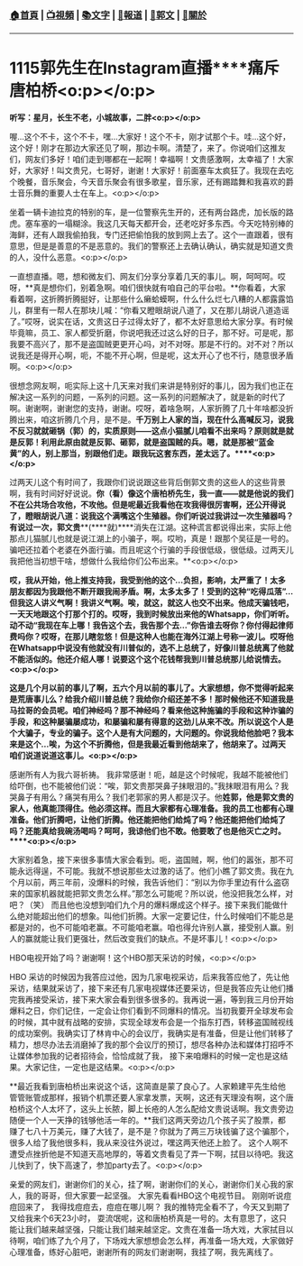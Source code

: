 ###  [:house:首頁](https://github.com/ourhimalayas/home) | [:tv:視頻](https://github.com/ourhimalayas/videos) | [:books:文字](https://github.com/ourhimalayas/txt) | [:newspaper:報道](https://github.com/ourhimalayas/news) | [:eagle:郭文](https://github.com/ourhimalayas/guomedia) | [:pray:關於](https://github.com/ourhimalayas/home/tree/master/about)
---
# **1115****郭先生在Instagram****直播****痛斥唐柏桥<o:p></o:p>**





**听写：星月，长生不老，小城故事，二胖<o:p></o:p>**



喔...这个不卡，这个不卡，嘿...大家好！这个不卡，刚才试那个卡。哇...这个好，这个好！刚才在那边大家还见了啊，那边卡啊。清楚了，来了。你说咱们这推友们，网友们多好！咱们走到哪都在一起啊！幸福啊！文贵感激啊，太幸福了！大家好，大家好！叫文贵兄，七哥好，谢谢！大家好！前面塞车太疯狂了。我现在去吃个晚餐，音乐聚会，今天音乐聚会有很多歌星，音乐家，还有踢踏舞和我喜欢的爵士音乐舞的重要人士在车上。<o:p></o:p>



坐着一辆卡迪拉克的特别的车，是一位警察先生开的，还有两台路虎，加长版的路虎。塞车塞的一塌糊涂。我这几天每天都开会，还老吃好多东西。今天吃特别棒的海鲜，还有人跟我偷拍我，专门还把偷怕我的放到网上去了。这个一直跟着，很有意思，但是是善意的不是恶意的。我们的警察还上去确认确认，确实就是知道文贵的人，没什么恶意。<o:p></o:p>



一直想直播。嗯，想和微友们、网友们分享分享着几天的事儿。啊，呵呵呵。哎呀，**真是想你们，别着急啊。咱们很快就有咱自己的平台啦。**你看着，大家看着啊，这折腾折腾挺好，让那些什么癞蛤蟆啊，什么什么烂七八糟的人都露露馅儿，群里有一帮人在那块儿喊：“你看又瞪眼胡说八道了，又在那儿胡说八道造谣了。”哎呀，说实在话，文贵这日子过得太好了，都不太好意思给大家分享。有时候毕竟嘛，员工、家人都受折磨，你说吧我还过这么好的日子，那不好。可是呢，那我要不高兴了，那不是盗国贼更更开心吗，对不对呀。那是不行的。对不对？所以说我还是得开心啊，呃，不能不开心啊，但是呢，这太开心了也不行，随意很矛盾啊。<o:p></o:p>



很想念网友啊，呃实际上这十几天来对我们来讲是特别好的事儿，因为我们也正在解决这一系列的问题，一系列的问题。这一系列的问题解决了，就是新的时代了啊。谢谢啊，谢谢您的支持，谢谢。哎呀，着啥急啊，人家折腾了几十年啥都没折腾出来，咱这折腾几个月，是不是。**千万别上人家的当，现在什么高喊反习，说我不反习就就砸锅（郭）的，实质原则——这点小猫腻儿咱看不出来吗？原则就是就是反郭！利用此原由就是反郭、砸郭，就是盗国贼的兵。嗯，就是那被“蓝金黄”的人，别上那当，别跟他们走。跟我玩这套东西，差太远了。****<o:p></o:p>**



过两天儿这个有时间了，我跟你们说说跟这些背后倒郭文贵的这些人的这些背景啊，我有时间好好说说。**你（看）像这个唐柏桥先生，我一直——就是他说的我们不在公共场合攻他，不攻他。但是呢最近我看他在攻我得很厉害啊，还公开得说了，瞪眼胡说八道：说我这个满嘴这个生殖器。你们听说过我讲过一次生殖器吗？有说过一次，郭文贵****(****就)****消失在江湖。这种谎言都说得出来，实际上他那点儿猫腻儿也就是说江湖上的小骗子，啊。哎哟，真是！跟那个吴征是一号的。骗吧还拉着个老婆在外面行骗。而且呢这个行骗的手段很低级，很低级。过两天儿我把他当初想干啥，想做什么我给你们公布出来。**<o:p></o:p>



**哎，我从开始，他上推支持我，我受到他的这个…负担，影响，太严重了！****太多朋友都因为我跟他不断开跟我闹矛盾。啊，太多太多了！受到的这种“吃得瓜落”…但我这人讲义气啊！我讲义气啊。唉，就这，就这人也交不出来。他成天骗钱吧，一天天地跟这个打那个打的。哎呀，我到时候放出来他的Whatsapp****，你们听听。动不动“我现在车上哪！我告这个去，我告那个去…”****你告谁去呀你？你付得起律师费吗你？哎呀，在那儿瞎忽悠！但是这种人也能在海外江湖上号称一波儿。哎呀他在Whatsapp****中说没有他就没有川普似的，选不上总统了，好像川普总统离了他就不能活似的。他还介绍人哪！说要这个这个花钱帮我到川普总统那儿给说情去。<o:p></o:p>**



**这是几个月以前的事儿了啊，五六个月以前的事儿了。大家想想，你不觉得听起来是荒唐事儿么？给我介绍川普总统？我给你介绍还差不多！那时候他还不知道我是马拉哥的会员呢。咱们神经吗？那不神经吗？看来他这种施骗的手段和这种诈骗的手段，和这种屡骗屡成功，和屡骗和屡有得意的这劲儿从来不改。所以说这个人是个大骗子，专业的骗子。这个人是有大问题的，大问题的。你说我给他脸吧？我本来是这个…唉，为这个不折腾他，但是我最近看到他胡来了，他胡来了。过两天咱们说道说道这事儿。<o:p></o:p>**



感谢所有人为我六哥祈祷。 我非常感谢！呃，越是这个时候呢，我越不能被他们给吓倒，也不能被他们说：“唉，郭文贵那哭鼻子抹眼泪的。”我抹眼泪有用么？我哭鼻子有用么？痛哭有用么？我们老郭家的男人都是汉子。他**姓郭，他是郭文贵的家人，他真能顶得住。他必须这样。而且大家都有心理准备。我的员工也都有心理准备。他们折腾吧，让他们折腾。他还能把他们给炖了吗？他还能把他们给炖了吗？还能真给我碗汤喝吗？呵呵，我谅他们也不敢。他要敢了也是他灭亡之时。****<o:p></o:p>**



大家别着急，接下来很多事情大家会看到。呃，盗国贼，啊，他们的嚣张，那不可能永远得逞，不可能。我就不想说那些太过激的话了。他们小瞧了郭文贵。我在九个月以前，两三年前，没爆料的时候，我告诉他们：“别以为你手里边有什么盗窃来的国家机器就能把郭文贵怎么样。”那怎么可能呢？所以说，他没把我怎么样，对吧？（笑） 而且他也没想到咱们九个月的爆料爆成这个样子。接下来我们能做什么绝对能超出他们的想象。叫他们折腾。大家一定要记住，什么时候咱们不能总是都是对的，也不可能咱老赢。不可能咱老赢。咱也得允许别人赢，接受别人赢。别人的赢就能让我们更强壮，然后改变我们的缺点。不是坏事儿！<o:p></o:p>



HBO电视开始了吗？谢谢啊！这个HBO那天采访的时候，<o:p></o:p>



HBO 采访的时候因为我答应过他，因为几家电视采访，后来我答应他了，先让他采访，结果就采访了，接下来还有几家电视媒体还要采访，但是我答应先让他们播完我再接受采访，接下来大家会看到很多很多的。我再说一遍，等到我三月份开始爆料之日，你们记住，一定会让你们看到不同爆料的情况。当初我要开全球发布会的时候，其中就有战略的安排，实现全球发布会是一个指东打西，转移盗国贼视线的成功案例。我确实订了林肯中心的会议厅，我确实是有准备，但是让他们转移了精力，想尽办法去消磨掉了我的那个会议厅的预订，想尽各种办法和媒体打招呼不让媒体参加我的记者招待会，恰恰成就了我， 接下来咱爆料的时候一定也是这结果。大家记住，一定也是这结果。<o:p></o:p>



**最近我看到唐柏桥出来说这个话，这简直是蒙了良心了。人家赖建平先生给他管管账管成那样，报销个机票还要人家拿发票，天啊，这还有天理没有啊，这个唐柏桥这个人太坏了，这头上长脓，脚上长疮的人怎么配给文贵说话啊。我文贵旁边随便一个人一天挣的钱够他活一年的。**我们这两天旁边几个孩子买了股票，都赚了七八十万美元，赚了大钱了，是不是？你就为了两三万块钱骗了这个骗那个，很多人给了我他很多料，我从来没往外说过，嘿这两天他还上脸了。 这个人啊不遭受点挫折他是不知道天高地厚的，等着文贵看见了弄一下啊，拭目以待吧。我这儿快到了，快下高速了，参加party去了。<o:p></o:p>





亲爱的网友们，谢谢你们的关心，挂了啊，谢谢你们的关心，谢谢你们关心我的家人，我的哥哥，但大家要一起坚强。 大家先看看HBO这个电视节目。 刚刚听说痘痘回来了， 我得找痘痘去，痘痘在哪儿啊？ 我的推特完全看不了，今天又到期了又给我来个6天23小时， 耍流氓呢，这和唐柏桥真是一号的。太有意思了，这只能让我们越来越坚强，只能让我们越来越坚定。文贵在准备一场大戏，大家拭目以待啊，咱们练了九个月了，下场戏大家想想会怎么样，再准备一场大戏，大家做好心理准备，练好心脏吧，谢谢所有的网友们谢谢啊，我挂了啊，我先离线了。
<u></u><sub></sub><sup></sup><strike></strike>